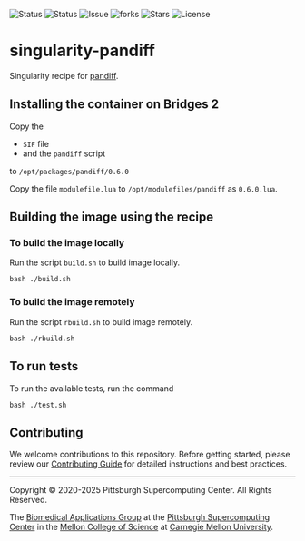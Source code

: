 ![Status](https://github.com/pscedu/singularity-pandiff/actions/workflows/main.yml/badge.svg)
![Status](https://github.com/pscedu/singularity-pandiff/actions/workflows/pretty.yml/badge.svg)
![Issue](https://img.shields.io/github/issues/pscedu/singularity-pandiff)
![forks](https://img.shields.io/github/forks/pscedu/singularity-pandiff)
![Stars](https://img.shields.io/github/stars/pscedu/singularity-pandiff)
![License](https://img.shields.io/github/license/pscedu/singularity-pandiff)

# singularity-pandiff
Singularity recipe for [pandiff](https://github.com/davidar/pandiff).

## Installing the container on Bridges 2
Copy the

* `SIF` file
* and the `pandiff` script

to `/opt/packages/pandiff/0.6.0`

Copy the file `modulefile.lua` to `/opt/modulefiles/pandiff` as `0.6.0.lua`.

## Building the image using the recipe
### To build the image locally
Run the script `build.sh` to build image locally.

```
bash ./build.sh
```

### To build the image remotely
Run the script `rbuild.sh` to build image remotely.

```
bash ./rbuild.sh
```

## To run tests
To run the available tests, run the command

```
bash ./test.sh
```
## Contributing
We welcome contributions to this repository. Before getting started, please review our [Contributing Guide](https://raw.githubusercontent.com/pscedu/singularity-report/refs/heads/main/CONTRIBUTING.md) for detailed instructions and best practices.

---
Copyright © 2020-2025 Pittsburgh Supercomputing Center. All Rights Reserved.

The [Biomedical Applications Group](https://www.psc.edu/biomedical-applications/) at the [Pittsburgh Supercomputing Center](http://www.psc.edu) in the [Mellon College of Science](https://www.cmu.edu/mcs/) at [Carnegie Mellon University](http://www.cmu.edu).
